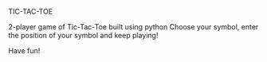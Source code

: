 TIC-TAC-TOE

2-player game of Tic-Tac-Toe built using python
Choose your symbol, enter the position of your symbol and keep playing!

Have fun!
